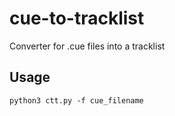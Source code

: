 # cue-to-tracklist
Converter for .cue files into a tracklist

## Usage
`python3 ctt.py -f cue_filename`

